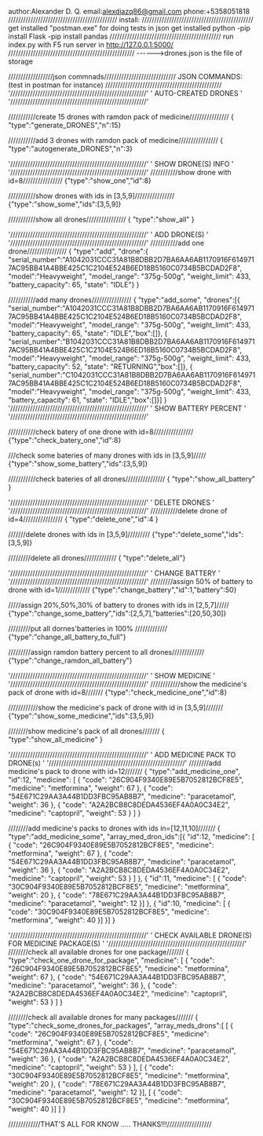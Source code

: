 author:Alexander D. Q.
email:alexdiazq86@gmail.com
phone:+5358051818
////////////////////////////////////////////
              install:
/////////////////////////////////////////////
get installed "postman.exe" for doing tests in json
get installed python
-pip install Flask
-pip install pandas
/////////////////////////////////////////////
run index.py with F5
run server in http://127.0.0.1:5000/
///////////////////////////////////////////////////
------>drones.json is the file of storage

//////////////////json commnads/////////////////////////////
        JSON COMMANDS:(test in postman for instance)
///////////////////////////////////////////////
'///////////////////////////////////////////////////////'
'              AUTO-CREATED DRONES                      '
'///////////////////////////////////////////////////////'

///////////create 15 drones with ramdon pack of medicine////////////////
{ "type":"generate_DRONES","n":15}

///////////add 3 drones with ramdon pack of medicine////////////////
{ "type":"autogenerate_DRONES","n":3}

'///////////////////////////////////////////////////////'
'              SHOW DRONE(S) INFO                       '
'///////////////////////////////////////////////////////'
///////////show  drone with id=8////////////////
{"type":"show_one","id":8}

///////////show  drones with ids in [3,5,9]////////////////
{"type":"show_some","ids":[3,5,9]}

///////////show all drones////////////////
{ "type":"show_all" }


'///////////////////////////////////////////////////////'
'                      ADD DRONE(S)                       '
'///////////////////////////////////////////////////////'
///////////add one drone////////////////
{ 
    "type":"add",
    "drone":{ "serial_number":"A1042031CCC31A81B8DBB2D7BA6AA6AB1170916F6149717AC95BB41A4BBE425C1C2104E524B6ED18B5160C0734B5BCDAD2F8", "model":"Heavyweight", "model_range": "375g-500g", "weight_limit": 433,
    "battery_capacity": 65, "state": "IDLE"}
}


///////////add many drones////////////////
{
    "type":"add_some",
    "drones":[{ "serial_number":"A1042031CCC31A81B8DBB2D7BA6AA6AB1170916F6149717AC95BB41A4BBE425C1C2104E524B6ED18B5160C0734B5BCDAD2F8", "model":"Heavyweight", "model_range": "375g-500g", "weight_limit": 433,
    "battery_capacity": 65, "state": "IDLE","box":[]},
    { "serial_number":"B1042031CCC31A81B8DBB2D7BA6AA6AB1170916F6149717AC95BB41A4BBE425C1C2104E524B6ED18B5160C0734B5BCDAD2F8", "model":"Heavyweight", "model_range": "375g-500g", "weight_limit": 433,
    "battery_capacity": 52, "state": "RETURNING","box":[]},
    { "serial_number":"C1042031CCC31A81B8DBB2D7BA6AA6AB1170916F6149717AC95BB41A4BBE425C1C2104E524B6ED18B5160C0734B5BCDAD2F8", "model":"Heavyweight", "model_range": "375g-500g", "weight_limit": 433,
    "battery_capacity": 61, "state": "IDLE","box":[]}]
 }
'///////////////////////////////////////////////////////'
'                      SHOW BATTERY PERCENT             '
'///////////////////////////////////////////////////////'

///////////check batery of one drone with id=8////////////////
 {"type":"check_batery_one","id":8}

///check some bateries of many drones with ids in [3,5,9]/////
 {"type":"show_some_battery","ids":[3,5,9]}

///////////check bateries of all drones////////////////
 { "type":"show_all_battery" }


'///////////////////////////////////////////////////////'
'                      DELETE DRONES                    '
'///////////////////////////////////////////////////////'
///////////delete drone of id=4////////////////
 { "type":"delete_one","id":4 }

///////delete drones with ids in [3,5,9]/////////
 {"type":"delete_some","ids":[3,5,9]}

/////////delete all drones/////////////
 { "type":"delete_all"}


'///////////////////////////////////////////////////////'
'                      CHANGE BATTERY                   '
'///////////////////////////////////////////////////////'
/////////assign 50% of battery to drone with id=1/////////////
 {"type":"change_battery","id":1,"battery":50}

/////assign 20%,50%,30% of battery to drones with ids in [2,5,7]/////
 {"type":"change_some_battery","ids":[2,5,7],"batteries":[20,50,30]}

/////////put all dornes'batteries in 100% /////////////
 {"type":"change_all_battery_to_full"}

/////////assign ramdon battery percent to all drones/////////////
 {"type":"change_ramdon_all_battery"}


'///////////////////////////////////////////////////////'
'                      SHOW MEDICINE                    '
'///////////////////////////////////////////////////////'
////////////show the medicine's pack of drone with id=8///////
 {"type":"check_medicine_one","id":8}


////////////show the medicine's pack of drone with id in [3,5,9]///////
 {"type":"show_some_medicine","ids":[3,5,9]}


////////show medicine's pack of all drones///////
 { "type":"show_all_medicine" }

'///////////////////////////////////////////////////////'
'                 ADD MEDICINE PACK TO DRONE(s)         '
'///////////////////////////////////////////////////////'
////////add medicine's pack to drone with id=12/////// 
 {
    "type":"add_medicine_one",
    "id":12,
    "medicine": [
            {
                "code": "26C904F9340E89E5B7052812BCF8E5",
                "medicine": "metformina",
                "weight": 67
            },
            {
                "code": "54E671C29AA3A44B1DD3FBC95AB8B7",
                "medicine": "paracetamol",
                "weight": 36
            },
            {
                "code": "A2A2BCB8C8DEDA4536EF4A0A0C34E2",
                "medicine": "captopril",
                "weight": 53
            }
        ]
  }

////////add medicine's packs to drones with ids in=[12,11,10]///////
 {
        "type":"add_medicine_some",
        "array_med_dron_ids":[{
        "id":12,
        "medicine": [
                {
                    "code": "26C904F9340E89E5B7052812BCF8E5",
                    "medicine": "metformina",
                    "weight": 67
                },
                {
                    "code": "54E671C29AA3A44B1DD3FBC95AB8B7",
                    "medicine": "paracetamol",
                    "weight": 36
                },
                {
                    "code": "A2A2BCB8C8DEDA4536EF4A0A0C34E2",
                    "medicine": "captopril",
                    "weight": 53
                }
            ]
        },
        {
        "id":11,
        "medicine": [
                {
                    "code": "30C904F9340E89E5B7052812BCF8E5",
                    "medicine": "metformina",
                    "weight": 20
                },
                {
                    "code": "78E671C29AA3A44B1DD3FBC95AB8B7",
                    "medicine": "paracetamol",
                    "weight": 12
                }]
        },
        {
        "id":10,
        "medicine": [
                {
                    "code": "30C904F9340E89E5B7052812BCF8E5",
                    "medicine": "metformina",
                    "weight": 40
                }]
        }]
 }

'///////////////////////////////////////////////////////'
'   CHECK AVAILABLE DRONE(S) FOR MEDICINE PACKAGE(S)    '
'///////////////////////////////////////////////////////'
////////check all available drones for one package///////
 {
    "type":"check_one_drone_for_package",
    "medicine": [
            {
                "code": "26C904F9340E89E5B7052812BCF8E5",
                "medicine": "metformina",
                "weight": 67
            },
            {
                "code": "54E671C29AA3A44B1DD3FBC95AB8B7",
                "medicine": "paracetamol",
                "weight": 36
            },
            {
                "code": "A2A2BCB8C8DEDA4536EF4A0A0C34E2",
                "medicine": "captopril",
                "weight": 53
            }
        ]
    }

////////check all available drones for many packages///////
 {
        "type":"check_some_drones_for_packages",
        "array_meds_drons":[
        [
                {
                    "code": "26C904F9340E89E5B7052812BCF8E5",
                    "medicine": "metformina",
                    "weight": 67
                },
                {
                    "code": "54E671C29AA3A44B1DD3FBC95AB8B7",
                    "medicine": "paracetamol",
                    "weight": 36
                },
                {
                    "code": "A2A2BCB8C8DEDA4536EF4A0A0C34E2",
                    "medicine": "captopril",
                    "weight": 53
                }
            ],
            [
                {
                    "code": "30C904F9340E89E5B7052812BCF8E5",
                    "medicine": "metformina",
                    "weight": 20
                },
                {
                    "code": "78E671C29AA3A44B1DD3FBC95AB8B7",
                    "medicine": "paracetamol",
                    "weight": 12
                }],
                 [
                {
                    "code": "30C904F9340E89E5B7052812BCF8E5",
                    "medicine": "metformina",
                    "weight": 40
                }]
            ]
  }


/////////////THAT'S ALL FOR KNOW ..... THANKS!!!//////////////////






